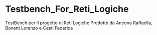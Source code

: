 # Testbench_For_Reti_Logiche
TestBench per il progetto di Reti Logiche
Prodotto da Ancona Raffaella, Bonetti Lorenzo e Cesti Federica
